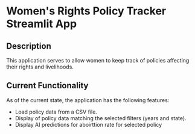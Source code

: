 # Women's Rights Policy Tracker Streamlit App

## Description

This application serves to allow women to keep track of policies affecting their rights and livelihoods.

## Current Functionality

As of the current state, the application has the following features:
- Load policy data from a CSV file.
- Display of policy data matching the selected filters (years and state).
- Display AI predictions for aboirttion rate for selected policy

